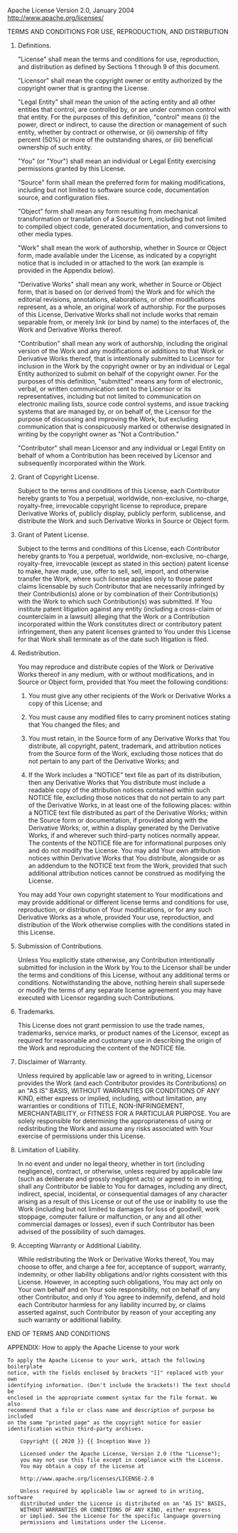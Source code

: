 
Apache License
Version 2.0, January 2004
http://www.apache.org/licenses/

TERMS AND CONDITIONS FOR USE, REPRODUCTION, AND DISTRIBUTION

1. Definitions.

    "License" shall mean the terms and conditions for use, reproduction, and
    distribution as defined by Sections 1 through 9 of this document.

    "Licensor" shall mean the copyright owner or entity authorized by the
    copyright owner that is granting the License.

    "Legal Entity" shall mean the union of the acting entity and all other
    entities that control, are controlled by, or are under common control with
    that entity. For the purposes of this definition, "control" means (i) the
    power, direct or indirect, to cause the direction or management of such
    entity, whether by contract or otherwise, or (ii) ownership of
    fifty percent (50%) or more of the outstanding shares, or (iii) beneficial
    ownership of such entity.

    "You" (or "Your") shall mean an individual or Legal Entity exercising
    permissions granted by this License.

    "Source" form shall mean the preferred form for making modifications,
    including but not limited to software source code, documentation source,
    and configuration files.

    "Object" form shall mean any form resulting from mechanical transformation
    or translation of a Source form, including but not limited to compiled
    object code, generated documentation, and conversions to
    other media types.

    "Work" shall mean the work of authorship, whether in Source or Object
    form, made available under the License, as indicated by a copyright notice
    that is included in or attached to the work (an example is provided in the
    Appendix below).

    "Derivative Works" shall mean any work, whether in Source or Object form,
    that is based on (or derived from) the Work and for which the editorial
    revisions, annotations, elaborations, or other modifications represent,
    as a whole, an original work of authorship. For the purposes of this
    License, Derivative Works shall not include works that remain separable
    from, or merely link (or bind by name) to the interfaces of, the Work and
    Derivative Works thereof.

    "Contribution" shall mean any work of authorship, including the original
    version of the Work and any modifications or additions to that Work or
    Derivative Works thereof, that is intentionally submitted to Licensor for
    inclusion in the Work by the copyright owner or by an individual or
    Legal Entity authorized to submit on behalf of the copyright owner.
    For the purposes of this definition, "submitted" means any form of
    electronic, verbal, or written communication sent to the Licensor or its
    representatives, including but not limited to communication on electronic
    mailing lists, source code control systems, and issue tracking systems
    that are managed by, or on behalf of, the Licensor for the purpose of
    discussing and improving the Work, but excluding communication that is
    conspicuously marked or otherwise designated in writing by the copyright
    owner as "Not a Contribution."

    "Contributor" shall mean Licensor and any individual or Legal Entity on
    behalf of whom a Contribution has been received by Licensor and
    subsequently incorporated within the Work.

2. Grant of Copyright License.

    Subject to the terms and conditions of this License, each Contributor
    hereby grants to You a perpetual, worldwide, non-exclusive, no-charge,
    royalty-free, irrevocable copyright license to reproduce, prepare
    Derivative Works of, publicly display, publicly perform, sublicense,
    and distribute the Work and such Derivative Works in
    Source or Object form.

3. Grant of Patent License.

    Subject to the terms and conditions of this License, each Contributor
    hereby grants to You a perpetual, worldwide, non-exclusive, no-charge,
    royalty-free, irrevocable (except as stated in this section) patent
    license to make, have made, use, offer to sell, sell, import, and
    otherwise transfer the Work, where such license applies only to those
    patent claims licensable by such Contributor that are necessarily
    infringed by their Contribution(s) alone or by combination of their
    Contribution(s) with the Work to which such Contribution(s) was submitted.
    If You institute patent litigation against any entity (including a
    cross-claim or counterclaim in a lawsuit) alleging that the Work or a
    Contribution incorporated within the Work constitutes direct or
    contributory patent infringement, then any patent licenses granted to
    You under this License for that Work shall terminate as of the date such
    litigation is filed.

4. Redistribution.

    You may reproduce and distribute copies of the Work or Derivative Works
    thereof in any medium, with or without modifications, and in Source or
    Object form, provided that You meet the following conditions:

    1. You must give any other recipients of the Work or Derivative Works a
    copy of this License; and

    2. You must cause any modified files to carry prominent notices stating
    that You changed the files; and

    3. You must retain, in the Source form of any Derivative Works that You
    distribute, all copyright, patent, trademark, and attribution notices from
    the Source form of the Work, excluding those notices that do not pertain
    to any part of the Derivative Works; and

    4. If the Work includes a "NOTICE" text file as part of its distribution,
    then any Derivative Works that You distribute must include a readable copy
    of the attribution notices contained within such NOTICE file, excluding
    those notices that do not pertain to any part of the Derivative Works,
    in at least one of the following places: within a NOTICE text file
    distributed as part of the Derivative Works; within the Source form or
    documentation, if provided along with the Derivative Works; or, within a
    display generated by the Derivative Works, if and wherever such
    third-party notices normally appear. The contents of the NOTICE file are
    for informational purposes only and do not modify the License.
    You may add Your own attribution notices within Derivative Works that You
    distribute, alongside or as an addendum to the NOTICE text from the Work,
    provided that such additional attribution notices cannot be construed
    as modifying the License.

    You may add Your own copyright statement to Your modifications and may
    provide additional or different license terms and conditions for use,
    reproduction, or distribution of Your modifications, or for any such
    Derivative Works as a whole, provided Your use, reproduction, and
    distribution of the Work otherwise complies with the conditions
    stated in this License.

5. Submission of Contributions.

    Unless You explicitly state otherwise, any Contribution intentionally
    submitted for inclusion in the Work by You to the Licensor shall be under
    the terms and conditions of this License, without any additional
    terms or conditions. Notwithstanding the above, nothing herein shall
    supersede or modify the terms of any separate license agreement you may
    have executed with Licensor regarding such Contributions.

6. Trademarks.

    This License does not grant permission to use the trade names, trademarks,
    service marks, or product names of the Licensor, except as required for
    reasonable and customary use in describing the origin of the Work and
    reproducing the content of the NOTICE file.

7. Disclaimer of Warranty.

    Unless required by applicable law or agreed to in writing, Licensor
    provides the Work (and each Contributor provides its Contributions)
    on an "AS IS" BASIS, WITHOUT WARRANTIES OR CONDITIONS OF ANY KIND,
    either express or implied, including, without limitation, any warranties
    or conditions of TITLE, NON-INFRINGEMENT, MERCHANTABILITY, or FITNESS
    FOR A PARTICULAR PURPOSE. You are solely responsible for determining the
    appropriateness of using or redistributing the Work and assume any risks
    associated with Your exercise of permissions under this License.

8. Limitation of Liability.

    In no event and under no legal theory, whether in tort
    (including negligence), contract, or otherwise, unless required by
    applicable law (such as deliberate and grossly negligent acts) or agreed
    to in writing, shall any Contributor be liable to You for damages,
    including any direct, indirect, special, incidental, or consequential
    damages of any character arising as a result of this License or out of
    the use or inability to use the Work (including but not limited to damages
    for loss of goodwill, work stoppage, computer failure or malfunction,
    or any and all other commercial damages or losses), even if such
    Contributor has been advised of the possibility of such damages.

9. Accepting Warranty or Additional Liability.

    While redistributing the Work or Derivative Works thereof, You may choose
    to offer, and charge a fee for, acceptance of support, warranty,
    indemnity, or other liability obligations and/or rights consistent with
    this License. However, in accepting such obligations, You may act only
    on Your own behalf and on Your sole responsibility, not on behalf of any
    other Contributor, and only if You agree to indemnify, defend, and hold
    each Contributor harmless for any liability incurred by, or claims
    asserted against, such Contributor by reason of your accepting any such
    warranty or additional liability.

END OF TERMS AND CONDITIONS

APPENDIX: How to apply the Apache License to your work

    To apply the Apache License to your work, attach the following boilerplate
    notice, with the fields enclosed by brackets "[]" replaced with your own
    identifying information. (Don't include the brackets!) The text should be
    enclosed in the appropriate comment syntax for the file format. We also
    recommend that a file or class name and description of purpose be included
    on the same "printed page" as the copyright notice for easier
    identification within third-party archives.

        Copyright {{ 2020 }} {{ Inception Wave }}

        Licensed under the Apache License, Version 2.0 (the "License");
        you may not use this file except in compliance with the License.
        You may obtain a copy of the License at

        http://www.apache.org/licenses/LICENSE-2.0

        Unless required by applicable law or agreed to in writing, software
        distributed under the License is distributed on an "AS IS" BASIS,
        WITHOUT WARRANTIES OR CONDITIONS OF ANY KIND, either express
        or implied. See the License for the specific language governing
        permissions and limitations under the License.
